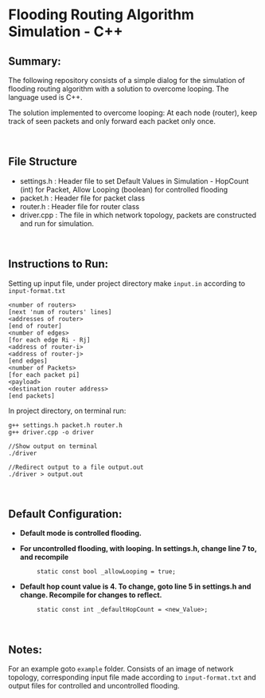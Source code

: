 # Flooding Routing Algorithm Simulation - C++

## Summary: 

The following repository consists of a simple dialog for the simulation of flooding routing algorithm with a solution to overcome looping. The language used is C++. 

The solution implemented to overcome looping: 
    At each node (router), keep track of seen packets and only forward each packet only once.  

<br />


## File Structure
- settings.h : Header file to set Default Values in Simulation - HopCount (int) for Packet, Allow Looping (boolean) for controlled flooding    
- packet.h : Header file for packet class
- router.h : Header file for router class
- driver.cpp : The file in which network topology, packets are constructed and run for simulation. 

<br />

## Instructions to Run: 
Setting up input file, under project directory make `input.in` according to `input-format.txt`
```
<number of routers>
[next 'num of routers' lines]
<addresses of router>
[end of router]
<number of edges>
[for each edge Ri - Rj]
<address of router-i>
<address of router-j>
[end edges]
<number of Packets>
[for each packet pi]
<payload>
<destination router address>
[end packets]
``` 

In project directory, on terminal run: 
```
g++ settings.h packet.h router.h
g++ driver.cpp -o driver

//Show output on terminal
./driver 

//Redirect output to a file output.out
./driver > output.out
```

<br />

## Default Configuration: 
- **Default mode is controlled flooding.**

- **For uncontrolled flooding, with looping. In settings.h, change line 7 to, and recompile**
```
        static const bool _allowLooping = true;
```
- **Default hop count value is 4. To change, goto line 5 in settings.h and change. Recompile for changes to reflect.**
```
        static const int _defaultHopCount = <new_Value>;
```

<br />

## Notes: 
For an example goto `example` folder. Consists of an image of network topology, corresponding input file made according to `input-format.txt` and output files for controlled and uncontrolled flooding.



